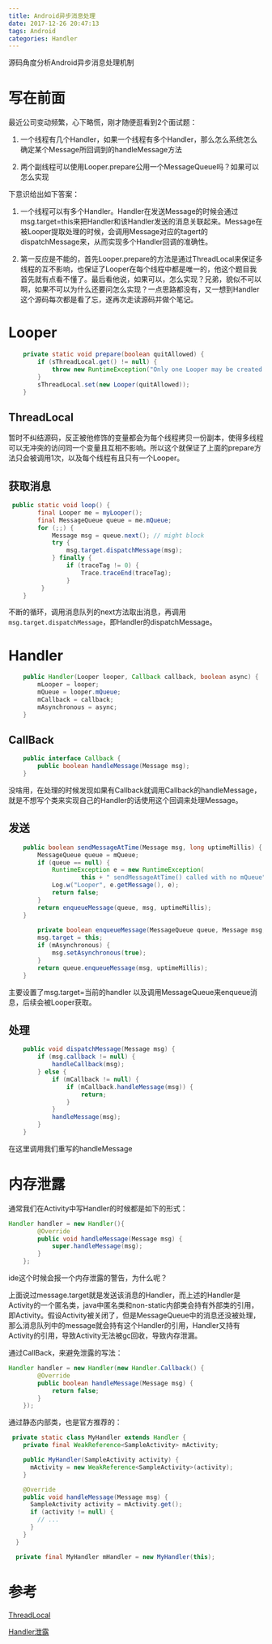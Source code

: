 ```yaml
---
title: Android异步消息处理
date: 2017-12-26 20:47:13
tags: Android
categories: Handler
---
```

源码角度分析Android异步消息处理机制
<!-- more -->
# 写在前面
最近公司变动频繁，心下略慌，刚才随便逛看到2个面试题：
1. 一个线程有几个Handler，如果一个线程有多个Handler，那么怎么系统怎么确定某个Message所回调到的handleMessage方法

2. 两个副线程可以使用Looper.prepare公用一个MessageQueue吗？如果可以怎么实现

下意识给出如下答案：

1. 一个线程可以有多个Handler。Handler在发送Message的时候会通过msg.target=this来把Handler和该Handler发送的消息关联起来。Message在被Looper提取处理的时候，会调用Message对应的tagert的dispatchMessage来，从而实现多个Handler回调的准确性。


2. 第一反应是不能的，首先Looper.prepare的方法是通过ThreadLocal来保证多线程的互不影响，也保证了Looper在每个线程中都是唯一的，他这个题目我首先就有点看不懂了。最后看他说，如果可以，怎么实现？兄弟，貌似不可以啊，如果不可以为什么还要问怎么实现？一点思路都没有，又一想到Handler这个源码每次都是看了忘，遂再次走读源码并做个笔记。

# Looper
```java
    private static void prepare(boolean quitAllowed) {
        if (sThreadLocal.get() != null) {
            throw new RuntimeException("Only one Looper may be created per thread");
        }
        sThreadLocal.set(new Looper(quitAllowed));
    }

```

## ThreadLocal
暂时不纠结源码，反正被他修饰的变量都会为每个线程拷贝一份副本，使得多线程可以无冲突的访问同一个变量且互相不影响。所以这个就保证了上面的prepare方法只会被调用1次，以及每个线程有且只有一个Looper。

## 获取消息
```java
 public static void loop() {
        final Looper me = myLooper();
        final MessageQueue queue = me.mQueue;
        for (;;) {
            Message msg = queue.next(); // might block
            try {
                msg.target.dispatchMessage(msg);
            } finally {
                if (traceTag != 0) {
                    Trace.traceEnd(traceTag);
                }
         }
    }

```
不断的循环，调用消息队列的next方法取出消息，再调用`msg.target.dispatchMessage`，即Handler的dispatchMessage。

# Handler
```java
    public Handler(Looper looper, Callback callback, boolean async) {
        mLooper = looper;
        mQueue = looper.mQueue;
        mCallback = callback;
        mAsynchronous = async;
    }
```
## CallBack

```java
    public interface Callback {
        public boolean handleMessage(Message msg);
    }
```
没啥用，在处理的时候发现如果有Callback就调用Callback的handleMessage，就是不想写个类来实现自己的Handler的话使用这个回调来处理Message。

## 发送
```java
    public boolean sendMessageAtTime(Message msg, long uptimeMillis) {
        MessageQueue queue = mQueue;
        if (queue == null) {
            RuntimeException e = new RuntimeException(
                    this + " sendMessageAtTime() called with no mQueue");
            Log.w("Looper", e.getMessage(), e);
            return false;
        }
        return enqueueMessage(queue, msg, uptimeMillis);
    }
    
        private boolean enqueueMessage(MessageQueue queue, Message msg, long uptimeMillis) {
        msg.target = this;
        if (mAsynchronous) {
            msg.setAsynchronous(true);
        }
        return queue.enqueueMessage(msg, uptimeMillis);
    }
```
主要设置了msg.target=当前的handler 以及调用MessageQueue来enqueue消息，后续会被Looper获取。
## 处理
```java
    public void dispatchMessage(Message msg) {
        if (msg.callback != null) {
            handleCallback(msg);
        } else {
            if (mCallback != null) {
                if (mCallback.handleMessage(msg)) {
                    return;
                }
            }
            handleMessage(msg);
        }
    }
```
在这里调用我们重写的handleMessage

# 内存泄露
通常我们在Activity中写Handler的时候都是如下的形式：
```java
Handler handler = new Handler(){
        @Override
        public void handleMessage(Message msg) {
            super.handleMessage(msg);
        }
    };
```
ide这个时候会报一个内存泄露的警告，为什么呢？

上面说过message.target就是发送该消息的Handler，而上述的Handler是Activity的一个匿名类，java中匿名类和non-static内部类会持有外部类的引用，即Activity。假设Activity被关闭了，但是MessageQueue中的消息还没被处理，那么消息队列中的message就会持有这个Handler的引用，Handler又持有Activity的引用，导致Activity无法被gc回收，导致内存泄漏。

通过CallBack，来避免泄露的写法：

```java
Handler handler = new Handler(new Handler.Callback() {
        @Override
        public boolean handleMessage(Message msg) {
            return false;
        }
    });
```

通过静态内部类，也是官方推荐的：

```java
 private static class MyHandler extends Handler {
    private final WeakReference<SampleActivity> mActivity;

    public MyHandler(SampleActivity activity) {
      mActivity = new WeakReference<SampleActivity>(activity);
    }

    @Override
    public void handleMessage(Message msg) {
      SampleActivity activity = mActivity.get();
      if (activity != null) {
        // ...
      }
    }
  }

  private final MyHandler mHandler = new MyHandler(this);
```



# 参考

[ThreadLocal](http://blog.csdn.net/lufeng20/article/details/24314381)

[Handler泄露](https://www.androiddesignpatterns.com/2013/01/inner-class-handler-memory-leak.html)
